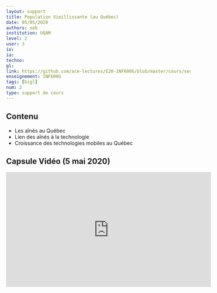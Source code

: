 ```yaml
---
layout: support
title: Population Vieillissante (au Québec)
date: 05/05/2020
authors: seb
institution: UQAM
level: 2
user: 3
io: 
ia: 
techno: 
gl: 
link: https://github.com/ace-lectures/E20-INF600G/blob/master/cours/seq1/Seq1_Part2.pdf
enseignement: INF600G
tags: [bigl]
num: 2
type: support de cours
---
```


## Contenu 

- Les aînés au Québec
- Lien des aînés à la technologie
- Croissance des technologies mobiles au Québec


## Capsule Vidéo (5 mai 2020)

<iframe width="560" height="315" src="https://www.youtube.com/embed/Ib7g43zQu34" frameborder="0" allow="accelerometer; autoplay; encrypted-media; gyroscope; picture-in-picture" allowfullscreen></iframe>